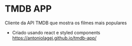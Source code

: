 # TMDB APP

Cliente da API TMDB que mostra os filmes mais populares
* Criado usando react e styled components
https://antoniolagej.github.io/tmdb-app/

